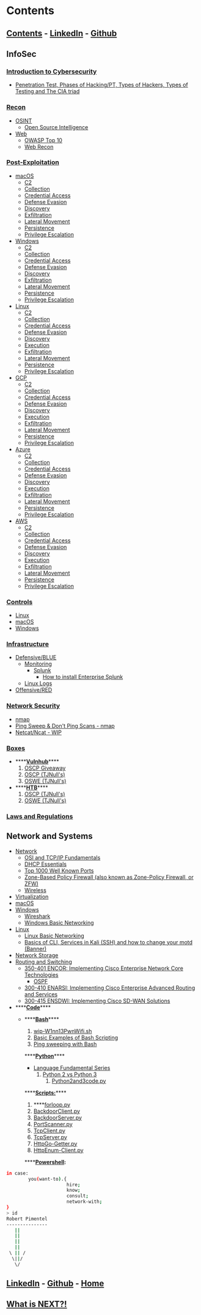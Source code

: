 # Contents

## [Contents](https://www.todosec.com/) - [LinkedIn](https://linkedin.com/in/pimentelrobert1) - [Github](https://github.com/pr0b3r7)

## InfoSec

### [Introduction to Cybersecurity](infosec/infosec-topics/cybersec-intro/)

* [Penetration Test, Phases of Hacking/PT, Types of Hackers, Types of Testing and The CIA triad](infosec/infosec-topics/cybersec-intro/different-types-of-security-testing.md)

### [Recon](infosec/infosec-topics/recon/)

* [OSINT](infosec/infosec-topics/recon/osint/)
  * [Open Source Intelligence](infosec/infosec-topics/recon/osint/open-source-intelligence.md)
* [Web](infosec/infosec-topics/recon/web/)
  * [OWASP Top 10](infosec/infosec-topics/recon/web/owasp-top-10.md)
  * [Web Recon](infosec/infosec-topics/recon/web/web-recon.md)

### [Post-Exploitation](infosec/infosec-topics/post-exploitation/)

* [macOS](infosec/infosec-topics/post-exploitation/macos/)
  * [C2](infosec/infosec-topics/post-exploitation/macos/c2.md)
  * [Collection](infosec/infosec-topics/post-exploitation/macos/collection.md)
  * [Credential Access](infosec/infosec-topics/post-exploitation/macos/credential-access.md)
  * [Defense Evasion](infosec/infosec-topics/post-exploitation/macos/defense-evasion.md)
  * [Discovery](infosec/infosec-topics/post-exploitation/macos/discovery.md)
  * [Exfiltration](infosec/infosec-topics/post-exploitation/macos/exfiltration.md)
  * [Lateral Movement](infosec/infosec-topics/post-exploitation/macos/lateral-movement.md)
  * [Persistence](infosec/infosec-topics/post-exploitation/macos/persistence.md)
  * [Privilege Escalation](infosec/infosec-topics/post-exploitation/macos/privilege-escalation.md)
* [Windows](infosec/infosec-topics/post-exploitation/windows/)
  * [C2](infosec/infosec-topics/post-exploitation/windows/c2.md)
  * [Collection](infosec/infosec-topics/post-exploitation/windows/collection.md)
  * [Credential Access](infosec/infosec-topics/post-exploitation/windows/credential-access.md)
  * [Defense Evasion](infosec/infosec-topics/post-exploitation/windows/defense-evasion.md)
  * [Discovery](infosec/infosec-topics/post-exploitation/windows/discovery.md)
  * [Exfiltration](infosec/infosec-topics/post-exploitation/windows/exfiltration.md)
  * [Lateral Movement](infosec/infosec-topics/post-exploitation/windows/lateral-movement.md)
  * [Persistence](infosec/infosec-topics/post-exploitation/windows/persistence.md)
  * [Privilege Escalation](infosec/infosec-topics/post-exploitation/windows/privilege-escalation.md)
* [Linux](infosec/infosec-topics/post-exploitation/linux/)
  * [C2](infosec/infosec-topics/post-exploitation/linux/c2.md)
  * [Collection](infosec/infosec-topics/post-exploitation/linux/collection.md)
  * [Credential Access](infosec/infosec-topics/post-exploitation/linux/credential-access.md)
  * [Defense Evasion](infosec/infosec-topics/post-exploitation/linux/defense-evasion.md)
  * [Discovery](infosec/infosec-topics/post-exploitation/linux/discovery.md)
  * [Execution](infosec/infosec-topics/post-exploitation/linux/execution.md)
  * [Exfiltration](infosec/infosec-topics/post-exploitation/linux/exfiltration.md)
  * [Lateral Movement](infosec/infosec-topics/post-exploitation/linux/lateral-movement.md)
  * [Persistence](infosec/infosec-topics/post-exploitation/linux/persistence.md)
  * [Privilege Escalation](infosec/infosec-topics/post-exploitation/linux/privilege-escalation.md)
* [GCP](infosec/infosec-topics/post-exploitation/gcp/)
  * [C2](infosec/infosec-topics/post-exploitation/gcp/c2.md)
  * [Collection](infosec/infosec-topics/post-exploitation/gcp/collection.md)
  * [Credential Access](infosec/infosec-topics/post-exploitation/gcp/credential-access.md)
  * [Defense Evasion](infosec/infosec-topics/post-exploitation/gcp/defense-evasion.md)
  * [Discovery](infosec/infosec-topics/post-exploitation/gcp/discovery.md)
  * [Execution](infosec/infosec-topics/post-exploitation/gcp/execution.md)
  * [Exfiltration](infosec/infosec-topics/post-exploitation/gcp/exfiltration.md)
  * [Lateral Movement](infosec/infosec-topics/post-exploitation/gcp/lateral-movement.md)
  * [Persistence](infosec/infosec-topics/post-exploitation/gcp/persistence.md)
  * [Privilege Escalation](infosec/infosec-topics/post-exploitation/gcp/privilege-escalation.md)
* [Azure](infosec/infosec-topics/post-exploitation/azure/)
  * [C2](infosec/infosec-topics/post-exploitation/azure/c2.md)
  * [Collection](infosec/infosec-topics/post-exploitation/azure/collection.md)
  * [Credential Access](infosec/infosec-topics/post-exploitation/azure/credentialaccess.md)
  * [Defense Evasion](infosec/infosec-topics/post-exploitation/azure/defense-evasion.md)
  * [Discovery](infosec/infosec-topics/post-exploitation/azure/discovery.md)
  * [Execution](infosec/infosec-topics/post-exploitation/azure/execution.md)
  * [Exfiltration](infosec/infosec-topics/post-exploitation/azure/exfiltration.md)
  * [Lateral Movement](infosec/infosec-topics/post-exploitation/azure/lateral-movement.md)
  * [Persistence](infosec/infosec-topics/post-exploitation/azure/persistence.md)
  * [Privilege Escalation](infosec/infosec-topics/post-exploitation/azure/privilege-escalation.md)
* [AWS](infosec/infosec-topics/post-exploitation/aws/)
  * [C2](infosec/infosec-topics/post-exploitation/aws/c2.md)
  * [Collection](infosec/infosec-topics/post-exploitation/aws/collection.md)
  * [Credential Access](infosec/infosec-topics/post-exploitation/aws/credential-access.md)
  * [Defense Evasion](infosec/infosec-topics/post-exploitation/aws/defense-evasion.md)
  * [Discovery](infosec/infosec-topics/post-exploitation/aws/discovery.md)
  * [Execution](infosec/infosec-topics/post-exploitation/aws/execution.md)
  * [Exfiltration](infosec/infosec-topics/post-exploitation/aws/exfiltration.md)
  * [Lateral Movement](infosec/infosec-topics/post-exploitation/aws/lateral-movement.md)
  * [Persistence](infosec/infosec-topics/post-exploitation/aws/persistence.md)
  * [Privilege Escalation](infosec/infosec-topics/post-exploitation/aws/privilege-escalation.md)

### [Controls](infosec/infosec-topics/controls/)

* [Linux](infosec/infosec-topics/controls/linux/)
* [macOS](infosec/infosec-topics/controls/macos/)
* [Windows](infosec/infosec-topics/controls/windows/)

### [Infrastructure](infosec/infosec-topics/infrastructure/)

* [Defensive/BLUE](infosec/infosec-topics/infrastructure/defensive-blue/)
  * [Monitoring](infosec/infosec-topics/infrastructure/defensive-blue/monitoring/)
    * [Splunk](infosec/infosec-topics/infrastructure/defensive-blue/monitoring/splunk/)
      * [How to install Enterprise Splunk](infosec/infosec-topics/infrastructure/defensive-blue/monitoring/splunk/how-to-install-ent-splunk.md)
  * [Linux Logs](infosec/infosec-topics/infrastructure/defensive-blue/linux-logs.md)
* [Offensive/RED](infosec/infosec-topics/infrastructure/offensive-red/)

### [Network Security](infosec/infosec-topics/network-sec/) 

* [nmap](infosec/infosec-topics/network-sec/nmap.md)
* [Ping Sweep & Don't Ping Scans - nmap](infosec/infosec-topics/network-sec/ping-sweep-and-dont-ping-scans-nmap.md)
* [Netcat/Ncat - WIP](infosec/infosec-topics/network-sec/netcat-ncat-wip.md)

### [Boxes](infosec/infosec-topics/boxes/)

* \*\*\*\*[**Vulnhub**](infosec/infosec-topics/boxes/vulnhub/)\*\*\*\*
  1. [OSCP Giveaway](infosec/infosec-topics/boxes/vulnhub/oscp-giveaway.md)
  2. [OSCP \(TJNull's\)](infosec/infosec-topics/boxes/vulnhub/oscp-tjnull/)
  3. [OSWE \(TJNull's\)](infosec/infosec-topics/boxes/vulnhub/oswe-tjnulls/)
* \*\*\*\*[**HTB**](infosec/infosec-topics/boxes/htb/)\*\*\*\*
  1. [OSCP \(TJNull's\)](infosec/infosec-topics/boxes/htb/htb-oscp--tjnull/)
  2. [OSWE \(TJNull's\)](infosec/infosec-topics/boxes/htb/htb-oswe-tjnull/)

### [Laws and Regulations](infosec/infosec-topics/infosec-law.md)

## Network and Systems

* [Network](network-and-systems/network-and-systems-topics/network/)
  * [OSI and TCP/IP Fundamentals](network-and-systems/network-and-systems-topics/network/osi-and-tcp-ip-fundamentals.md)
  * [DHCP Essentials](network-and-systems/network-and-systems-topics/network/dhcp.md)
  * [Top 1000 Well Known Ports](network-and-systems/network-and-systems-topics/network/top-1000-well-known-ports.md)
  * [Zone-Based Policy Firewall \(also known as Zone-Policy Firewall, or ZFW\)](network-and-systems/network-and-systems-topics/network/zone-based-policy-firewall-also-known-as-zone-policy-firewall-or-zfw.md)
  * [Wireless](network-and-systems/network-and-systems-topics/network/wireless.md)
* [Virtualization](network-and-systems/network-and-systems-topics/virtualization.md)
* [macOS](network-and-systems/network-and-systems-topics/macos/)
* [Windows](network-and-systems/network-and-systems-topics/windows/)
  * [Wireshark](network-and-systems/network-and-systems-topics/windows/wireshark.md)
  * [Windows Basic Networking](network-and-systems/network-and-systems-topics/windows/windows-basic-networking.md)
* [Linux](network-and-systems/network-and-systems-topics/linux/)
  * [Linux Basic Networking](network-and-systems/network-and-systems-topics/linux/linux-basic-networking.md)
  * [Basics of CLI, Services in Kali \(SSH\) and how to change your motd \(Banner\)](network-and-systems/network-and-systems-topics/linux/basics-of-cli-services-in-kali-ssh.md)
* [Network Storage](network-and-systems/network-and-systems-topics/network-storage.md)
* [Routing and Switching](network-and-systems/network-and-systems-topics/routing-and-switching/)
  * [350-401 ENCOR: Implementing Cisco Enterprise Network Core Technologies](network-and-systems/network-and-systems-topics/routing-and-switching/350-401-encor-implementing-cisco-enterprise-network-core-technologies/)
    * [OSPF](network-and-systems/network-and-systems-topics/routing-and-switching/350-401-encor-implementing-cisco-enterprise-network-core-technologies/ospf.md)
  * [300-410 ENARSI: Implementing Cisco Enterprise Advanced Routing and Services](network-and-systems/network-and-systems-topics/routing-and-switching/300-410-enarsi-implementing-cisco-enterprise-advanced-routing-and-services.md)
  * [300-415 ENSDWI: Implementing Cisco SD-WAN Solutions](network-and-systems/network-and-systems-topics/routing-and-switching/300-415-ensdwi-implementing-cisco-sd-wan-solutions.md)
* \*\*\*\*[**Code**](network-and-systems/network-and-systems-topics/code/)\*\*\*\*
  * \*\*\*\*[**Bash**](network-and-systems/network-and-systems-topics/code/code-bash/)\*\*\*\*

    1. [wip-W1nn13PwnWifi.sh](network-and-systems/network-and-systems-topics/code/code-bash/wip-w1nn13pwnwifi.sh.md)
    2. [Basic Examples of Bash Scripting](network-and-systems/network-and-systems-topics/code/code-bash/basic-examples-of-bash-scripting.md)
    3. [Ping sweeping with Bash](network-and-systems/network-and-systems-topics/code/code-bash/ping-sweeping-with-bash.md)

    \*\*\*\*[**Python**](network-and-systems/network-and-systems-topics/code/code-python/)\*\*\*\*

    * [Language Fundamental Series](network-and-systems/network-and-systems-topics/code/code-python/language-fundamentals-series/)
      1. [Python 2 vs Python 3](network-and-systems/network-and-systems-topics/code/code-python/language-fundamentals-series/python-2-vs-python-3-wip/)
         1. [Python2and3code.py](network-and-systems/network-and-systems-topics/code/code-python/language-fundamentals-series/python-2-vs-python-3-wip/python2and3code.py.md)

    \*\*\*\*[**Scripts:**](network-and-systems/network-and-systems-topics/code/code-python/scripts/)\*\*\*\*

    1. \*\*\*\*[forloop.py](network-and-systems/network-and-systems-topics/code/code-python/scripts/forloop.py.md)
    2. [BackdoorClient.py](network-and-systems/network-and-systems-topics/code/code-python/scripts/backdoorclient.py.md)
    3. [BackdoorServer.py](network-and-systems/network-and-systems-topics/code/code-python/scripts/backdoorserver.py.md)
    4. [PortScanner.py](network-and-systems/network-and-systems-topics/code/code-python/scripts/portscanner.py.md)
    5. [TcpClient.py](network-and-systems/network-and-systems-topics/code/code-python/scripts/tcpclient.py.md)
    6. [TcpServer.py](network-and-systems/network-and-systems-topics/code/code-python/scripts/tcpserver.py.md)
    7. [HttpGo-Getter.py](network-and-systems/network-and-systems-topics/code/code-python/scripts/httpgo-getter.py.md)
    8. [HttpEnum-Client.py](network-and-systems/network-and-systems-topics/code/code-python/scripts/httpenum-client.py.md)

    \*\*\*\*[**Powershell**](network-and-systems/network-and-systems-topics/code/code-powershell.md)**:**

```bash
in case:
        you(want-to).{
                      hire;
                      know;
                      consult;
                      network-with;
}
> id
Robert Pimentel 
---------------
   ||
   ||
   ||
   ||
 \ || /
  \||/
   \/
```

## [LinkedIn](https://linkedin.com/in/pimentelrobert1) - [Github](https://github.com/pr0b3r7) - [Home ](https://todosec.com)

## [What is NEXT?!](what-is-next.md)

